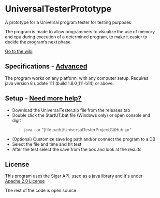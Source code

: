 # UniversalTesterPrototype
A prototype for a Universal program tester for testing purposes

The program is made to allow programmers to visualize the use of memory and cpu during execution of a determined program, to make it easier to decide the program’s next phase.

[Go to the wiki](https://github.com/Raquaza98/UniversalTesterPrototype/wiki/)

## Specifications - [Advanced](https://github.com/Raquaza98/UniversalTesterPrototype/wiki/Specifications)
The program works on any platform, with any computer setup.
Requires java version 8 update 111 (build 1.8.0_111-b14) or above.

## Setup - [Need more help?](https://github.com/Raquaza98/UniversalTesterPrototype/wiki/Quick-Usage-Tutorial)
* Download the UniversalTester.zip file from the releases tab
* Double click the StartUT.bat file (Windows only) or open console and digit 
  >java -jar "[file path]\UniversalTesterProjectGitHub.jar" 
* (Optional) Customize save log path and/or connect the program to a DB 
* Select the file and time and hit test
* After the test select the save from the box and look at the results

## License
This program uses the [Sigar API](https://github.com/hyperic/sigar), used as a java library and it's under [Apache 2.0 License](http://www.apache.org/licenses/LICENSE-2.0)

The rest of the code is open source
